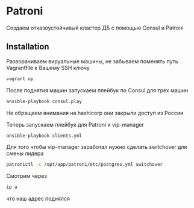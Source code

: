 # Patroni
Создаем отказоустойчивый кластер ДБ с помощью Consul и Patroni

## Installation

Разворачиваем вируальные машины, не забываем поменять путь Vagrantfile к Вашему SSH ключу

```bash
vagrant up
```

После поднятия машин запускаем плейбук по Consul для трех машин

```bash
ansible-playbook consul.play
```

Не обращаем внимания на hashicorp они закрыли доступ из России

Теперь запускаем плейбук для Patroni и vip-manager

```bash
ansible-playbook clients.yml
```

Для того чтобы vip-manager заработал нужно сделать switchover для смены лидера

```bash
patronictl -c /opt/app/patroni/etc/postgres.yml switchover
```
Смотрим через 

```bash
ip a
```
что наш адрес поднялся
